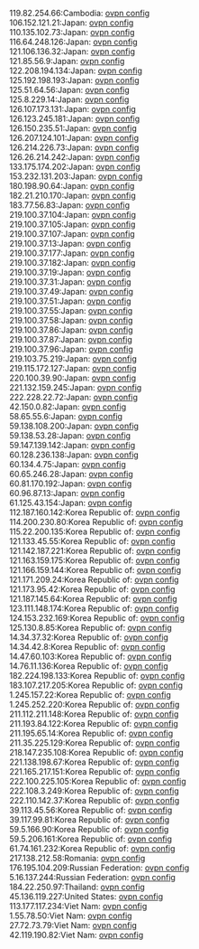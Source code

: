 119.82.254.66:Cambodia: [ovpn config](vpn/119_82_254_66.ovpn)  
106.152.121.21:Japan: [ovpn config](vpn/106_152_121_21.ovpn)  
110.135.102.73:Japan: [ovpn config](vpn/110_135_102_73.ovpn)  
116.64.248.126:Japan: [ovpn config](vpn/116_64_248_126.ovpn)  
121.106.136.32:Japan: [ovpn config](vpn/121_106_136_32.ovpn)  
121.85.56.9:Japan: [ovpn config](vpn/121_85_56_9.ovpn)  
122.208.194.134:Japan: [ovpn config](vpn/122_208_194_134.ovpn)  
125.192.198.193:Japan: [ovpn config](vpn/125_192_198_193.ovpn)  
125.51.64.56:Japan: [ovpn config](vpn/125_51_64_56.ovpn)  
125.8.229.14:Japan: [ovpn config](vpn/125_8_229_14.ovpn)  
126.107.173.131:Japan: [ovpn config](vpn/126_107_173_131.ovpn)  
126.123.245.181:Japan: [ovpn config](vpn/126_123_245_181.ovpn)  
126.150.235.51:Japan: [ovpn config](vpn/126_150_235_51.ovpn)  
126.207.124.101:Japan: [ovpn config](vpn/126_207_124_101.ovpn)  
126.214.226.73:Japan: [ovpn config](vpn/126_214_226_73.ovpn)  
126.26.214.242:Japan: [ovpn config](vpn/126_26_214_242.ovpn)  
133.175.174.202:Japan: [ovpn config](vpn/133_175_174_202.ovpn)  
153.232.131.203:Japan: [ovpn config](vpn/153_232_131_203.ovpn)  
180.198.90.64:Japan: [ovpn config](vpn/180_198_90_64.ovpn)  
182.21.210.170:Japan: [ovpn config](vpn/182_21_210_170.ovpn)  
183.77.56.83:Japan: [ovpn config](vpn/183_77_56_83.ovpn)  
219.100.37.104:Japan: [ovpn config](vpn/219_100_37_104.ovpn)  
219.100.37.105:Japan: [ovpn config](vpn/219_100_37_105.ovpn)  
219.100.37.107:Japan: [ovpn config](vpn/219_100_37_107.ovpn)  
219.100.37.13:Japan: [ovpn config](vpn/219_100_37_13.ovpn)  
219.100.37.177:Japan: [ovpn config](vpn/219_100_37_177.ovpn)  
219.100.37.182:Japan: [ovpn config](vpn/219_100_37_182.ovpn)  
219.100.37.19:Japan: [ovpn config](vpn/219_100_37_19.ovpn)  
219.100.37.31:Japan: [ovpn config](vpn/219_100_37_31.ovpn)  
219.100.37.49:Japan: [ovpn config](vpn/219_100_37_49.ovpn)  
219.100.37.51:Japan: [ovpn config](vpn/219_100_37_51.ovpn)  
219.100.37.55:Japan: [ovpn config](vpn/219_100_37_55.ovpn)  
219.100.37.58:Japan: [ovpn config](vpn/219_100_37_58.ovpn)  
219.100.37.86:Japan: [ovpn config](vpn/219_100_37_86.ovpn)  
219.100.37.87:Japan: [ovpn config](vpn/219_100_37_87.ovpn)  
219.100.37.96:Japan: [ovpn config](vpn/219_100_37_96.ovpn)  
219.103.75.219:Japan: [ovpn config](vpn/219_103_75_219.ovpn)  
219.115.172.127:Japan: [ovpn config](vpn/219_115_172_127.ovpn)  
220.100.39.90:Japan: [ovpn config](vpn/220_100_39_90.ovpn)  
221.132.159.245:Japan: [ovpn config](vpn/221_132_159_245.ovpn)  
222.228.22.72:Japan: [ovpn config](vpn/222_228_22_72.ovpn)  
42.150.0.82:Japan: [ovpn config](vpn/42_150_0_82.ovpn)  
58.65.55.6:Japan: [ovpn config](vpn/58_65_55_6.ovpn)  
59.138.108.200:Japan: [ovpn config](vpn/59_138_108_200.ovpn)  
59.138.53.28:Japan: [ovpn config](vpn/59_138_53_28.ovpn)  
59.147.139.142:Japan: [ovpn config](vpn/59_147_139_142.ovpn)  
60.128.236.138:Japan: [ovpn config](vpn/60_128_236_138.ovpn)  
60.134.4.75:Japan: [ovpn config](vpn/60_134_4_75.ovpn)  
60.65.246.28:Japan: [ovpn config](vpn/60_65_246_28.ovpn)  
60.81.170.192:Japan: [ovpn config](vpn/60_81_170_192.ovpn)  
60.96.87.13:Japan: [ovpn config](vpn/60_96_87_13.ovpn)  
61.125.43.154:Japan: [ovpn config](vpn/61_125_43_154.ovpn)  
112.187.160.142:Korea Republic of: [ovpn config](vpn/112_187_160_142.ovpn)  
114.200.230.80:Korea Republic of: [ovpn config](vpn/114_200_230_80.ovpn)  
115.22.200.135:Korea Republic of: [ovpn config](vpn/115_22_200_135.ovpn)  
121.133.45.55:Korea Republic of: [ovpn config](vpn/121_133_45_55.ovpn)  
121.142.187.221:Korea Republic of: [ovpn config](vpn/121_142_187_221.ovpn)  
121.163.159.175:Korea Republic of: [ovpn config](vpn/121_163_159_175.ovpn)  
121.166.159.144:Korea Republic of: [ovpn config](vpn/121_166_159_144.ovpn)  
121.171.209.24:Korea Republic of: [ovpn config](vpn/121_171_209_24.ovpn)  
121.173.95.42:Korea Republic of: [ovpn config](vpn/121_173_95_42.ovpn)  
121.187.145.64:Korea Republic of: [ovpn config](vpn/121_187_145_64.ovpn)  
123.111.148.174:Korea Republic of: [ovpn config](vpn/123_111_148_174.ovpn)  
124.153.232.169:Korea Republic of: [ovpn config](vpn/124_153_232_169.ovpn)  
125.130.8.85:Korea Republic of: [ovpn config](vpn/125_130_8_85.ovpn)  
14.34.37.32:Korea Republic of: [ovpn config](vpn/14_34_37_32.ovpn)  
14.34.42.8:Korea Republic of: [ovpn config](vpn/14_34_42_8.ovpn)  
14.47.60.103:Korea Republic of: [ovpn config](vpn/14_47_60_103.ovpn)  
14.76.11.136:Korea Republic of: [ovpn config](vpn/14_76_11_136.ovpn)  
182.224.198.133:Korea Republic of: [ovpn config](vpn/182_224_198_133.ovpn)  
183.107.217.205:Korea Republic of: [ovpn config](vpn/183_107_217_205.ovpn)  
1.245.157.22:Korea Republic of: [ovpn config](vpn/1_245_157_22.ovpn)  
1.245.252.220:Korea Republic of: [ovpn config](vpn/1_245_252_220.ovpn)  
211.112.211.148:Korea Republic of: [ovpn config](vpn/211_112_211_148.ovpn)  
211.193.84.122:Korea Republic of: [ovpn config](vpn/211_193_84_122.ovpn)  
211.195.65.14:Korea Republic of: [ovpn config](vpn/211_195_65_14.ovpn)  
211.35.225.129:Korea Republic of: [ovpn config](vpn/211_35_225_129.ovpn)  
218.147.235.108:Korea Republic of: [ovpn config](vpn/218_147_235_108.ovpn)  
221.138.198.67:Korea Republic of: [ovpn config](vpn/221_138_198_67.ovpn)  
221.165.217.151:Korea Republic of: [ovpn config](vpn/221_165_217_151.ovpn)  
222.100.225.105:Korea Republic of: [ovpn config](vpn/222_100_225_105.ovpn)  
222.108.3.249:Korea Republic of: [ovpn config](vpn/222_108_3_249.ovpn)  
222.110.142.37:Korea Republic of: [ovpn config](vpn/222_110_142_37.ovpn)  
39.113.45.56:Korea Republic of: [ovpn config](vpn/39_113_45_56.ovpn)  
39.117.99.81:Korea Republic of: [ovpn config](vpn/39_117_99_81.ovpn)  
59.5.166.90:Korea Republic of: [ovpn config](vpn/59_5_166_90.ovpn)  
59.5.206.161:Korea Republic of: [ovpn config](vpn/59_5_206_161.ovpn)  
61.74.161.232:Korea Republic of: [ovpn config](vpn/61_74_161_232.ovpn)  
217.138.212.58:Romania: [ovpn config](vpn/217_138_212_58.ovpn)  
176.195.104.209:Russian Federation: [ovpn config](vpn/176_195_104_209.ovpn)  
5.16.137.244:Russian Federation: [ovpn config](vpn/5_16_137_244.ovpn)  
184.22.250.97:Thailand: [ovpn config](vpn/184_22_250_97.ovpn)  
45.136.119.227:United States: [ovpn config](vpn/45_136_119_227.ovpn)  
113.177.117.234:Viet Nam: [ovpn config](vpn/113_177_117_234.ovpn)  
1.55.78.50:Viet Nam: [ovpn config](vpn/1_55_78_50.ovpn)  
27.72.73.79:Viet Nam: [ovpn config](vpn/27_72_73_79.ovpn)  
42.119.190.82:Viet Nam: [ovpn config](vpn/42_119_190_82.ovpn)  
